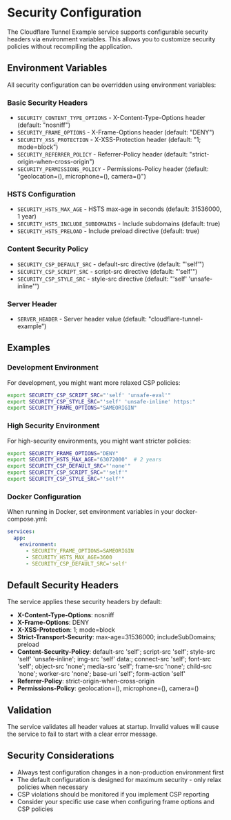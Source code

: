 # Security Configuration

The Cloudflare Tunnel Example service supports configurable security headers via environment variables. This allows you to customize security policies without recompiling the application.

## Environment Variables

All security configuration can be overridden using environment variables:

### Basic Security Headers

- `SECURITY_CONTENT_TYPE_OPTIONS` - X-Content-Type-Options header (default: "nosniff")
- `SECURITY_FRAME_OPTIONS` - X-Frame-Options header (default: "DENY")  
- `SECURITY_XSS_PROTECTION` - X-XSS-Protection header (default: "1; mode=block")
- `SECURITY_REFERRER_POLICY` - Referrer-Policy header (default: "strict-origin-when-cross-origin")
- `SECURITY_PERMISSIONS_POLICY` - Permissions-Policy header (default: "geolocation=(), microphone=(), camera=()")

### HSTS Configuration

- `SECURITY_HSTS_MAX_AGE` - HSTS max-age in seconds (default: 31536000, 1 year)
- `SECURITY_HSTS_INCLUDE_SUBDOMAINS` - Include subdomains (default: true)
- `SECURITY_HSTS_PRELOAD` - Include preload directive (default: true)

### Content Security Policy

- `SECURITY_CSP_DEFAULT_SRC` - default-src directive (default: "'self'")
- `SECURITY_CSP_SCRIPT_SRC` - script-src directive (default: "'self'")
- `SECURITY_CSP_STYLE_SRC` - style-src directive (default: "'self' 'unsafe-inline'")

### Server Header

- `SERVER_HEADER` - Server header value (default: "cloudflare-tunnel-example")

## Examples

### Development Environment

For development, you might want more relaxed CSP policies:

```bash
export SECURITY_CSP_SCRIPT_SRC="'self' 'unsafe-eval'"
export SECURITY_CSP_STYLE_SRC="'self' 'unsafe-inline' https:"
export SECURITY_FRAME_OPTIONS="SAMEORIGIN"
```

### High Security Environment

For high-security environments, you might want stricter policies:

```bash
export SECURITY_FRAME_OPTIONS="DENY"
export SECURITY_HSTS_MAX_AGE="63072000"  # 2 years
export SECURITY_CSP_DEFAULT_SRC="'none'"
export SECURITY_CSP_SCRIPT_SRC="'self'"
export SECURITY_CSP_STYLE_SRC="'self'"
```

### Docker Configuration

When running in Docker, set environment variables in your docker-compose.yml:

```yaml
services:
  app:
    environment:
      - SECURITY_FRAME_OPTIONS=SAMEORIGIN
      - SECURITY_HSTS_MAX_AGE=3600
      - SECURITY_CSP_DEFAULT_SRC='self'
```

## Default Security Headers

The service applies these security headers by default:

- **X-Content-Type-Options**: nosniff
- **X-Frame-Options**: DENY
- **X-XSS-Protection**: 1; mode=block
- **Strict-Transport-Security**: max-age=31536000; includeSubDomains; preload
- **Content-Security-Policy**: default-src 'self'; script-src 'self'; style-src 'self' 'unsafe-inline'; img-src 'self' data:; connect-src 'self'; font-src 'self'; object-src 'none'; media-src 'self'; frame-src 'none'; child-src 'none'; worker-src 'none'; base-uri 'self'; form-action 'self'
- **Referrer-Policy**: strict-origin-when-cross-origin
- **Permissions-Policy**: geolocation=(), microphone=(), camera=()

## Validation

The service validates all header values at startup. Invalid values will cause the service to fail to start with a clear error message.

## Security Considerations

- Always test configuration changes in a non-production environment first
- The default configuration is designed for maximum security - only relax policies when necessary
- CSP violations should be monitored if you implement CSP reporting
- Consider your specific use case when configuring frame options and CSP policies